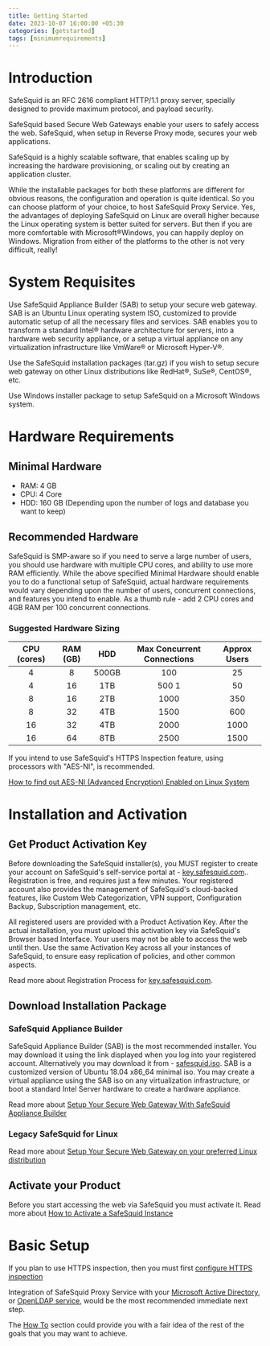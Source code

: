 ```yaml
---
title: Getting Started
date: 2023-10-07 16:00:00 +05:30
categories: [getstarted]
tags: [minimumrequirements]
---
```


# Introduction

SafeSquid is an RFC 2616 compliant HTTP/1.1 proxy server, specially designed to provide maximum protocol, and payload security.

SafeSquid based Secure Web Gateways enable your users to safely access the web.
SafeSquid, when setup in Reverse Proxy mode, secures your web applications.

SafeSquid is a highly scalable software, that enables scaling up by increasing the hardware provisioning, or scaling out by creating an application cluster.

While the installable packages for both these platforms are different for obvious reasons, the configuration and operation is quite identical. So you can choose platform of your choice, to host SafeSquid Proxy Service. Yes, the advantages of deploying SafeSquid on Linux are overall higher because the Linux operating system is better suited for servers. But then if you are more comfortable with Microsoft®Windows, you can happily deploy on Windows. Migration from either of the platforms to the other is not very difficult, really!

 
# System Requisites

Use SafeSquid Appliance Builder (SAB) to setup your secure web gateway. SAB is an Ubuntu Linux operating system ISO, customized to provide automatic setup of all the necessary files and services. SAB enables you to transform a standard Intel® hardware architecture for servers, into a hardware web security appliance, or a setup a virtual appliance on any virtualization infrastructure like VmWare® or Microsoft Hyper-V®.

Use the SafeSquid installation packages (tar.gz) if you wish to setup secure web gateway on other Linux distributions like RedHat®, SuSe®, CentOS®, etc.

Use Windows installer package to setup SafeSquid on a Microsoft Windows system.

# Hardware Requirements
## Minimal Hardware

* RAM: 4 GB
* CPU: 4 Core
* HDD: 160 GB (Depending upon the number of logs and database you want to keep)

 
## Recommended Hardware

SafeSquid is SMP-aware so if you need to serve a large number of users, you should use hardware with multiple CPU cores, and ability to use more RAM efficiently.
While the above specified Minimal Hardware should enable you to do a functional setup of SafeSquid, actual hardware requirements would vary depending upon the number of users, concurrent connections, and features you intend to enable. As a thumb rule - add 2 CPU cores and 4GB RAM per 100 concurrent connections.
### Suggested Hardware Sizing 

|CPU (cores)    | RAM (GB)  | 	HDD  |Max Concurrent Connections|Approx Users|
|:---------------:|:-----------:|:--------:|:--------------------------:|:------------:|
|4 	            |   8 	    | 500GB  |      	 100 	        |   25       |
|4 	            |   16   	| 1TB 	 |           500 	1       |   50       |
|8 	            |   16   	| 2TB 	 |           1000 	        |   350      |
|8 	            |  32   	| 4TB 	 |           1500 	        |   600      |
|16 	        |  32   	| 4TB 	 |           2000 	        |   1000     |
|16 	        |  64   	| 8TB 	 |           2500 	        |   1500     |

If you intend to use SafeSquid's HTTPS Inspection feature, using processors with "AES-NI", is recommended.

[How to find out AES-NI (Advanced Encryption) Enabled on Linux System](https://www.cyberciti.biz/faq/how-to-find-out-aes-ni-advanced-encryption-enabled-on-linux-system/)

# Installation and Activation
## Get Product Activation Key

Before downloading the SafeSquid installer(s), you MUST register to create your account on SafeSquid's self-service portal at - [key.safesquid.com](https://key.safesquid.com/).. Registration is free, and requires just a few minutes. Your registered account also provides the management of SafeSquid's cloud-backed features, like Custom Web Categorization, VPN support, Configuration Backup, Subscription management, etc.

All registered users are provided with a Product Activation Key. After the actual installation, you must upload this activation key via SafeSquid's Browser based Interface. Your users may not be able to access the web until then. Use the same Activation Key across all your instances of SafeSquid, to ensure easy replication of policies, and other common aspects.

Read more about Registration Process for [key.safesquid.com](https://key.safesquid.com/).

## Download Installation Package
### SafeSquid Appliance Builder

SafeSquid Appliance Builder (SAB) is the most recommended installer. You may download it using the link displayed when you log into your registered account. 
Alternatively you may download it from - [safesquid.iso](https://downloads.safesquid.com/appliance/safesquid.iso). 
SAB is a customized version of Ubuntu 18.04 x86_64 minimal iso. You may create a virtual appliance using the SAB iso on any virtualization infrastructure, or boot a standard Intel Server hardware to create a hardware appliance.

Read more about [Setup Your Secure Web Gateway With SafeSquid Appliance Builder]()

### Legacy SafeSquid for Linux

Read more about [Setup Your Secure Web Gateway on your preferred Linux distribution]()

## Activate your Product

Before you start accessing the web via SafeSquid you must activate it. Read more about [How to Activate a SafeSquid Instance]()

# Basic Setup

If you plan to use HTTPS inspection, then you must first [configure HTTPS inspection]()

Integration of SafeSquid Proxy Service with your [Microsoft Active Directory](), or [OpenLDAP service](), would be the most recommended immediate next step.

The [How To]() section could provide you with a fair idea of the rest of the goals that you may want to achieve. 